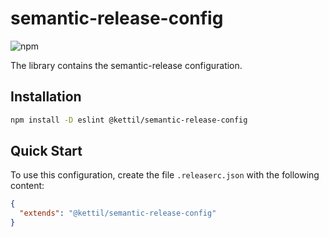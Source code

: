 # semantic-release-config

![npm](https://img.shields.io/npm/v/@kettil/semantic-release-config)

The library contains the semantic-release configuration.

## Installation

```bash
npm install -D eslint @kettil/semantic-release-config
```

## Quick Start

To use this configuration, create the file `.releaserc.json` with the following content:

```json
{
  "extends": "@kettil/semantic-release-config"
}
```

